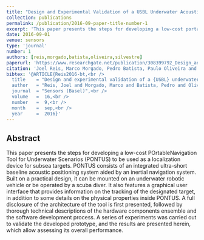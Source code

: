 ```yaml
---
title: "Design and Experimental Validation of a USBL Underwater Acoustic Positioning System"
collection: publications
permalink: /publication/2016-09-paper-title-number-1
excerpt: 'This paper presents the steps for developing a low-cost portable navigation tool for underwater scenarios to be used as a localization device for subsea targets.'
date: 2016-09-01
venue: sensors
type: 'journal'
number: 1
authors: [reis,morgado,batista,oliveira,silvestre]
paperurl: 'https://www.researchgate.net/publication/308399792_Design_and_Experimental_Validation_of_a_USBL_Underwater_Acoustic_Positioning_System#fullTextFileContent'
citation: 'Joel Reis, Marco Morgado, Pedro Batista, Paulo Oliveira and Carlos Silvestre, "Design and Experimental Validation of a USBL Underwater Acoustic Positioning System," Sensors, 16(9):1491, Sep. 2016, doi:10.3390/s16091491'
bibtex: '@ARTICLE{Reis2016-bt,<br />
  title    = "Design and experimental validation of a {USBL} underwater acoustic positioning system",<br />
  author   = "Reis, Joel and Morgado, Marco and Batista, Pedro and Oliveira, Paulo and Silvestre, Carlos",<br />
  journal  = "Sensors (Basel)",<br />
  volume   =  16,<br />
  number   =  9,<br />
  month    =  sep,<br />
  year     =  2016}'
---
```

**Abstract**
---
This paper presents the steps for developing a low-cost POrtableNavigation Tool for Underwater Scenarios (PONTUS) to be used as a localization device for subsea targets.
PONTUS consists of an integrated ultra-short baseline acoustic positioning system aided by an inertial navigation system.
Built on a practical design, it can be mounted on an underwater robotic vehicle or be operated by a scuba diver.
It also features a graphical user interface that provides information on the tracking of the designated target, in addition to some details on the physical properties inside PONTUS.
A full disclosure of the architecture of the tool is first presented, followed by thorough technical descriptions of the hardware components ensemble and the software development process.
A series of experiments was carried out to validate the developed prototype, and the results are presented herein, which allow assessing its overall performance.
